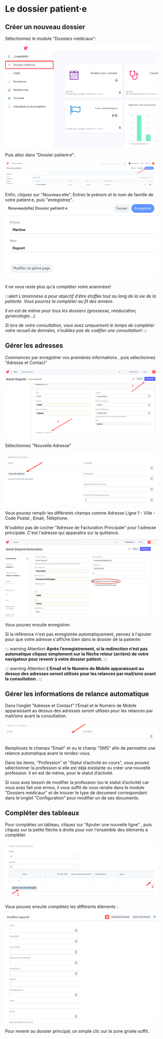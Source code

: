 # Le dossier patient·e

## Créer un nouveau dossier

Sélectionnez le module "Dossiers médicaux":

![Onglet Maia](/content/maia/first_steps/new_patient_folder/maia_desk.png)

Puis allez dans "Dossier patient·e":

![Nouvelle Patiente](/content/maia/first_steps/new_patient_folder/new_patient.png)

Enfin, cliquez sur "Nouveau·elle".
Entrez le prénom et le nom de famille de votre patient·e, puis "enregistrez".  
![Enregistrer une Nouvelle Patiente](/content/maia/first_steps/new_patient_folder/save.png)


Il ne vous reste plus qu'à compléter votre anamnèse!


:::alert
*L’anamnèse a pour objectif d’être étoffée tout au long de la vie de la patiente. Vous pourrez la compléter au fil des années.*

*Il en est de même pour tous les dossiers (grossesse, rééducation, gynécologie…).*

*Si lors de votre consultation, vous avez uniquement le temps de compléter votre recueil de données, n’oubliez pas de codifier une consultation!*
:::


## Gérer les adresses

Commencez par enregistrer vos premières informations , puis sélectionnez "Adresse et Contact"

![Nouvelle Adresse](/content/maia/first_steps/new_patient_folder/new_address.png)


Sélectionnez "Nouvelle Adresse"

![Nouvelle Adresse](/content/maia/first_steps/new_patient_folder/new_address_1.png)


Vous pouvez remplir les différents champs comme Adresse Ligne 1 - Ville - Code Postal , Email, Téléphone.

N'oubliez pas de cocher "Adresse de Facturation Principale" pour l'adresse principale. C'est l'adresse qui apparaîtra sur la quittance.

![Nouvelle Adresse](/content/maia/first_steps/new_patient_folder/new_address_2.png)

Vous pouvez ensuite enregistrer.

Si la référence n'est pas enregistrée automatiquement, pensez à l'ajouter pour que votre adresse s'affiche bien dans le dossier de la patiente:



::: warning Attention
**Après l’enregistrement, si la redirection n’est pas automatique cliquez simplement sur la flèche retour (arrière) de votre navigateur pour revenir à votre dossier patient.**
:::


::: warning Attention
**L'Email et le Numéro de Mobile apparaissant au dessus des adresses seront utilisés pour les relances par mail/sms avant la consultation.**
:::


## Gérer les informations de relance automatique

Dans l’onglet "Adresse et Contact" l'Email et le Numéro de Mobile apparaissant au dessus des adresses seront utilisés pour les relances par mail/sms avant la consultation.

![Rappel Email](/content/maia/first_steps/new_patient_folder/email_reminder.png)


Remplissez le champs "Email" et ou le champ "SMS" afin de permettre une relance automatique avant le rendez-vous.
<br>

Dans les items, "Profession" et "Statut d’activité en cours", vous pouvez sélectionner la profession si elle est déjà existante ou créer une nouvelle profession. Il en est de même, pour le statut d’activité.  

Si vous avez besoin de modifier la profession (ou le statut d’activité) car vous avez fait une erreur, il vous suffit de vous rendre dans le module "Dossiers médicaux" et de trouver le type de document correspondant dans le'onglet "Configuration" pour modifier un de ses documents.
<br>

## Compléter des tableaux

Pour complétez un tableau, cliquez sur "Ajouter une nouvelle ligne" , puis cliquez sur la petite flèche à droite pour voir l'ensemble des éléments à compléter.

![Nouvelle Ligne de Tableau](/content/maia/first_steps/new_patient_folder/new_table_row.png)


Vous pouvez ensuite complétez les différents éléments :

![Nouvelle Ligne de Tableau](/content/maia/first_steps/new_patient_folder/new_item_row_1.png)

Pour revenir au dossier principal, un simple clic sur la zone grisée suffit.


